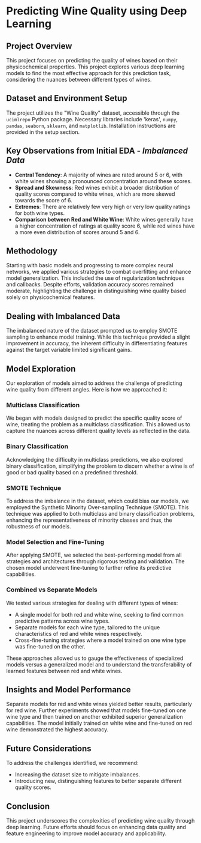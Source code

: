 
# Predicting Wine Quality using Deep Learning

## Project Overview
This project focuses on predicting the quality of wines based on their physicochemical properties. This project explores various deep learning models to find the most effective approach for this prediction task, considering the nuances between different types of wines.

## Dataset and Environment Setup
The project utilizes the "Wine Quality" dataset, accessible through the `ucimlrepo` Python package. Necessary libraries include 'keras', `numpy`, `pandas`, `seaborn`, `sklearn`, and `matplotlib`. Installation instructions are provided in the setup section.

## Key Observations from Initial EDA - ***Imbalanced Data***

- **Central Tendency**: A majority of wines are rated around 5 or 6, with white wines showing a pronounced concentration around these scores.
- **Spread and Skewness**: Red wines exhibit a broader distribution of quality scores compared to white wines, which are more skewed towards the score of 6.
- **Extremes**: There are relatively few very high or very low quality ratings for both wine types.
- **Comparison between Red and White Wine**: White wines generally have a higher concentration of ratings at quality score 6, while red wines have a more even distribution of scores around 5 and 6.

## Methodology 
Starting with basic models and progressing to more complex neural networks, we applied various strategies to combat overfitting and enhance model generalization. This included the use of regularization techniques and callbacks. Despite efforts, validation accuracy scores remained moderate, highlighting the challenge in distinguishing wine quality based solely on physicochemical features.

## Dealing with Imbalanced Data
The imbalanced nature of the dataset prompted us to employ SMOTE sampling to enhance model training. While this technique provided a slight improvement in accuracy, the inherent difficulty in differentiating features against the target variable limited significant gains.

## Model Exploration

Our exploration of models aimed to address the challenge of predicting wine quality from different angles. Here is how we approached it:

### Multiclass Classification
We began with models designed to predict the specific quality score of wine, treating the problem as a multiclass classification. This allowed us to capture the nuances across different quality levels as reflected in the data.

### Binary Classification
Acknowledging the difficulty in multiclass predictions, we also explored binary classification, simplifying the problem to discern whether a wine is of good or bad quality based on a predefined threshold.

### SMOTE Technique
To address the imbalance in the dataset, which could bias our models, we employed the Synthetic Minority Over-sampling Technique (SMOTE). This technique was applied to both multiclass and binary classification problems, enhancing the representativeness of minority classes and thus, the robustness of our models.

### Model Selection and Fine-Tuning
After applying SMOTE, we selected the best-performing model from all strategies and architectures through rigorous testing and validation. The chosen model underwent fine-tuning to further refine its predictive capabilities.

### Combined vs Separate Models
We tested various strategies for dealing with different types of wines:
- A single model for both red and white wine, seeking to find common predictive patterns across wine types.
- Separate models for each wine type, tailored to the unique characteristics of red and white wines respectively.
- Cross-fine-tuning strategies where a model trained on one wine type was fine-tuned on the other.

These approaches allowed us to gauge the effectiveness of specialized models versus a generalized model and to understand the transferability of learned features between red and white wines.

## Insights and Model Performance
Separate models for red and white wines yielded better results, particularly for red wine. Further experiments showed that models fine-tuned on one wine type and then trained on another exhibited superior generalization capabilities. The model initially trained on white wine and fine-tuned on red wine demonstrated the highest accuracy.

## Future Considerations
To address the challenges identified, we recommend:
- Increasing the dataset size to mitigate imbalances.
- Introducing new, distinguishing features to better separate different quality scores.

## Conclusion
This project underscores the complexities of predicting wine quality through deep learning. Future efforts should focus on enhancing data quality and feature engineering to improve model accuracy and applicability.
